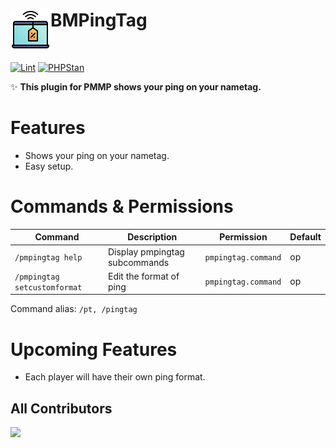 <h1>BMPingTag<img src="icon.png" height="64" width="64" align="left"></img></h1><br/>

[![Lint](https://poggit.pmmp.io/ci.shield/BlockMagicDev/BMPingTag/BMPingTag)](https://poggit.pmmp.io/ci/BlockMagicDev/BMPingTag/BMPingTag)
[![PHPStan](https://github.com/BlockMagicDev/BMPingTag/actions/workflows/php.yml/badge.svg)](https://github.com/BlockMagicDev/BMPingTag/actions/workflows/php.yml/badge.svg)

✨ **This plugin for PMMP shows your ping on your nametag.**

# Features

- Shows your ping on your nametag.
- Easy setup.

# Commands & Permissions

| Command | Description | Permission | Default |
| --- | --- | --- | --- |
| `/pmpingtag help` | Display pmpingtag subcommands | `pmpingtag.command` | op |
| `/pmpingtag setcustomformat` | Edit the format of ping | `pmpingtag.command` | op |

Command alias: `/pt, /pingtag`

# Upcoming Features

- Each player will have their own ping format.

## All Contributors
<a href="https://github.com/BlockMagicDev/BMPingTag/graphs/contributors">
  <img src="https://contrib.rocks/image?repo=BlockMagicDev/BMPingTag" />
</a>

